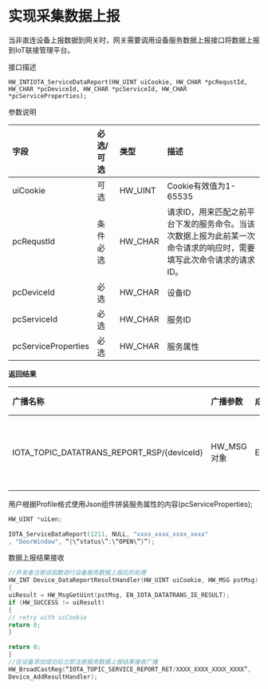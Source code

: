# 实现采集数据上报

当非直连设备上报数据到网关时，网关需要调用设备服务数据上报接口将数据上报到IoT联接管理平台。

接口描述
```
HW_INTIOTA_ServiceDataReport(HW_UINT uiCookie, HW_CHAR *pcRequstId, 
HW_CHAR *pcDeviceId, HW_CHAR *pcServiceId, HW_CHAR *pcServiceProperties);
```

参数说明

| 字段				| 必选/可选		| 类型		| 描述  							|
|:-----------------	|:--------------|:----------|:------------------------------|
|uiCookie			|可选			|HW_UINT	|Cookie有效值为1-65535			|
|pcRequstId			|条件必选		|HW_CHAR	|请求ID，用来匹配之前平台下发的服务命令。当该次数据上报为此前某一次命令请求的响应时，需要填写此次命令请求的请求ID。					|
|pcDeviceId			|必选			|HW_CHAR	|设备ID							|
|pcServiceId		|必选			|HW_CHAR	|服务ID							|
|pcServiceProperties|必选			|HW_CHAR	|服务属性						|


**返回结果**

| 广播名称									| 广播参数	| 成员	| 描述 				|
|:-------------------------------------		|:----------|:------|:------------------|
|IOTA_TOPIC_DATATRANS_REPORT_RSP/{deviceId}	| HW_MSG对象	| EN_IOTA_DATAREPORT_IE_TYPE		| 数据上报结果	|


用户根据Profile格式使用Json组件拼装服务属性的内容(pcServiceProperties);

```c
HW_UINT *uiLen; 
 
IOTA_ServiceDataReport(1211, NULL, "xxxx_xxxx_xxxx_xxxx" 
, "DoorWindow", “{\“status\”:\“OPEN\”}”);
```

数据上报结果接收
```c
//开发者注册该函数进行设备服务数据上报后的处理 
HW_INT Device_DataReportResultHandler(HW_UINT uiCookie, HW_MSG pstMsg) 
{ 
uiResult = HW_MsgGetUint(pstMsg, EN_IOTA_DATATRANS_IE_RESULT); 
if (HW_SUCCESS != uiResult) 
{ 
// retry with uiCookie 
return 0; 
} 
 
return 0; 
}
//在设备添加成功后立即注册服务数据上报结果接收广播 
HW_BroadCastReg(“IOTA_TOPIC_SERVICE_REPORT_RET/XXXX_XXXX_XXXX_XXXX”, 
Device_AddResultHandler);
```
